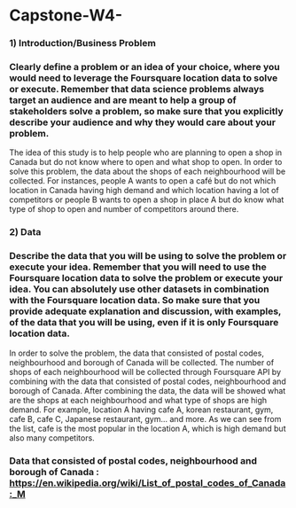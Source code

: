 # Capstone-W4-
### 1) Introduction/Business Problem 
### Clearly define a problem or an idea of your choice, where you would need to leverage the Foursquare location data to solve or execute. Remember that data science problems always target an audience and are meant to help a group of stakeholders solve a problem, so make sure that you explicitly describe your audience and why they would care about your problem.  

The idea of this study is to help people who are planning to open a shop in Canada but do not know where to open and what shop to open. In order to solve this problem, the data about the shops of each neighbourhood will be collected. For instances, people A wants to open a café but do not which location in Canada having high demand and which location having a lot of competitors or people B wants to open a shop in place A but do know what type of shop to open and number of competitors around there.   



### 2) Data 
### Describe the data that you will be using to solve the problem or execute your idea. Remember that you will need to use the Foursquare location data to solve the problem or execute your idea. You can absolutely use other datasets in combination with the Foursquare location data. So make sure that you provide adequate explanation and discussion, with examples, of the data that you will be using, even if it is only Foursquare location data.  

In order to solve the problem, the data that consisted of postal codes, neighbourhood and borough of Canada will  be collected. The number of shops of each neighbourhood will be collected through Foursquare API by combining with the data that consisted of postal codes, neighbourhood and borough of Canada. After combining the data, the data will be showed what are the shops at each neighbourhood and what type of shops are high demand. For example, location A having cafe A, korean restaurant, gym, cafe B, cafe C, Japanese restaurant, gym... and more. As we can see from the list, cafe is the most popular in the location A, which is high demand but also many competitors. 
### Data that consisted of postal codes, neighbourhood and borough of Canada : https://en.wikipedia.org/wiki/List_of_postal_codes_of_Canada:_M

